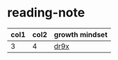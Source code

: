 # reading-note


|col1|col2|growth mindset|
|----|----|----|
|3|4|[dr9x](https://anasalsmadi11.github.io/reading-note/dr9x)|

